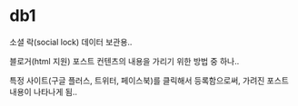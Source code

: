 # db1

소셜 락(social lock) 데이터 보관용..

블로거(html 지원) 포스트 컨텐츠의 내용을 가리기 위한 방법 중 하나..

특정 사이트(구글 플러스, 트위터, 페이스북)를 클릭해서 등록함으로써, 가려진 포스트 내용이 나타나게 됨..
